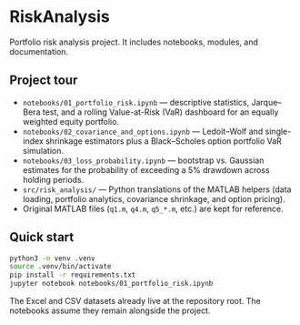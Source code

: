 # RiskAnalysis 

Portfolio risk analysis project. It includes
 notebooks,  modules, and documentation.

## Project tour

- `notebooks/01_portfolio_risk.ipynb` — descriptive statistics, Jarque–Bera test,
  and a rolling Value-at-Risk (VaR) dashboard for an equally weighted equity
  portfolio.
- `notebooks/02_covariance_and_options.ipynb` — Ledoit–Wolf and single-index
  shrinkage estimators plus a Black–Scholes option portfolio VaR simulation.
- `notebooks/03_loss_probability.ipynb` — bootstrap vs. Gaussian estimates for
  the probability of exceeding a 5% drawdown across holding periods.
- `src/risk_analysis/` — Python translations of the MATLAB helpers (data loading,
  portfolio analytics, covariance shrinkage, and option pricing).
- Original MATLAB files (`q1.m`, `q4.m`, `q5_*.m`, etc.) are kept for reference.

## Quick start

```bash
python3 -m venv .venv
source .venv/bin/activate
pip install -r requirements.txt
jupyter notebook notebooks/01_portfolio_risk.ipynb
```

The Excel and CSV datasets already live at the repository root. The notebooks
assume they remain alongside the project.
